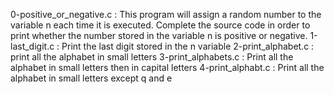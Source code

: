 0-positive_or_negative.c : This program will assign a random number to the variable n each time it is executed. Complete the source code in order to print whether the number stored in the variable n is positive or negative.
1-last_digit.c : Print the last digit stored in the n variable
2-print_alphabet.c : print all the alphabet in small letters
3-print_alphabets.c : Print all the alphabet in small letters then in capital letters
4-print_alphabt.c : Print all the alphabet in small letters except q and e
 

